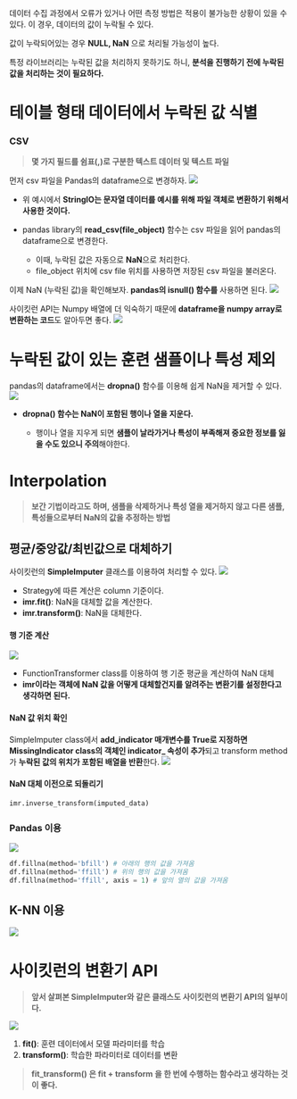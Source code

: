 데이터 수집 과정에서 오류가 있거나 어떤 측정 방법은 적용이 불가능한 상황이 있을 수 있다. 이 경우, 데이터의 값이 누락될 수 있다. 

값이 누락되어있는 경우 **NULL, NaN** 으로 처리될 가능성이 높다.

특정 라이브러리는 누락된 값을 처리하지 못하기도 하니, **분석을 진행하기 전에 누락된 값을 처리하는 것이 필요하다.**

# 테이블 형태 데이터에서 누락된 값 식별 

### CSV
>**몇 가지 필드를 쉼표(,)로 구분한 텍스트 데이터 및 텍스트 파일**

먼저 csv 파일을 Pandas의 dataframe으로 변경하자. ![](https://velog.velcdn.com/images/kvvon/post/c5ebb497-cbe0-4bac-a64d-a0527b80f4cb/image.png)
- 위 예시에서 **StringIO는 문자열 데이터를 예시를 위해 파일 객체로 변환하기 위해서 사용한 것이다.**
- pandas library의 **read_csv(file_object)** 함수는 csv 파일을 읽어 pandas의 dataframe으로 변경한다.
	
    - 이때, 누락된 값은 자동으로 **NaN**으로 처리한다.
    - file_object 위치에 csv file 위치를 사용하면 저장된 csv 파일을 불러온다.
    
이제 NaN (누락된 값)을 확인해보자. **pandas의 isnull() 함수를** 사용하면 된다. ![](https://velog.velcdn.com/images/kvvon/post/60de315a-829c-4fb5-8fed-81544a754346/image.png)

사이킷런 API는 Numpy 배열에 더 익숙하기 때문에 **dataframe을 numpy array로 변환하는 코드**도 알아두면 좋다. ![](https://velog.velcdn.com/images/kvvon/post/f9239f06-b6f2-4608-a2d6-a733d906e3c2/image.png)

# 누락된 값이 있는 훈련 샘플이나 특성 제외
pandas의 dataframe에서는 **dropna()** 함수를 이용해 쉽게 NaN을 제거할 수 있다.
![](https://velog.velcdn.com/images/kvvon/post/f8b87f7a-98c8-47e2-8504-2c6dd8fe7a62/image.png)
- **dropna() 함수는 NaN이 포함된 행이나 열을 지운다.**
	
    - 행이나 열을 지우게 되면 **샘플이 날라가거나 특성이 부족해져 중요한 정보를 잃을 수도 있으니 주의**해야한다.
    
# Interpolation
> **보간 기법이라고도 하며, 샘플을 삭제하거나 특성 열을 제거하지 않고 다른 샘플, 특성들으로부터 NaN의 값을 추정하는 방법**

## 평균/중앙값/최빈값으로 대체하기
사이킷런의 **SimpleImputer** 클래스를 이용하여 처리할 수 있다. ![](https://velog.velcdn.com/images/kvvon/post/8e04aed3-61b1-4813-a911-c6b26f705a39/image.png)
- Strategy에 따른 계산은 column 기준이다.
- **imr.fit()**: NaN을 대체할 값을 계산한다.
- **imr.transform()**: NaN을 대체한다.

#### 행 기준 계산
![](https://velog.velcdn.com/images/kvvon/post/d75db737-b7d5-4c97-9445-bb75f82573a7/image.png)
- FunctionTransformer class를 이용하여 행 기준 평균을 계산하여 NaN 대체
- **imr이라는 객체에 NaN 값을 어떻게 대체할건지를 알려주는 변환기를 설정한다고 생각하면 된다.**

#### NaN 값 위치 확인
SimpleImputer class에서 **add_indicator 매개변수를 True로 지정하면 MissingIndicator class의 객체인 indicator_ 속성이 추가**되고 transform method가 **누락된 값의 위치가 포함된 배열을 반환**한다. ![](https://velog.velcdn.com/images/kvvon/post/b5806960-8dc1-42da-9475-416f877804e5/image.png)

#### NaN 대체 이전으로 되돌리기
``` python
imr.inverse_transform(imputed_data)
```
### Pandas 이용
![](https://velog.velcdn.com/images/kvvon/post/b9f1ac9a-2f50-40e6-a5f1-d7573f989c6c/image.png)
``` python
df.fillna(method='bfill') # 아래의 행의 값을 가져옴
df.fillna(method='ffill') # 위의 행의 값을 가져옴
df.fillna(method='ffill', axis = 1) # 앞의 열의 값을 가져옴
```
## K-NN 이용
![](https://velog.velcdn.com/images/kvvon/post/3c4fcce5-329e-4bdf-9ff5-b937b6090617/image.png)

# 사이킷런의 변환기 API
> **앞서 살펴본 SimpleImputer와 같은 클래스도 사이킷런의 변환기 API의 일부이다.**

![](https://velog.velcdn.com/images/kvvon/post/5f239641-3278-4709-b2e5-4bf93fe3feaa/image.png)

1. **fit()**: 훈련 데이터에서 모델 파라미터를 학습
2. **transform()**: 학습한 파라미터로 데이터를 변환

> **fit_transform() 은 fit + transform 을 한 번에 수행하는 함수라고 생각하는 것이 좋다.**